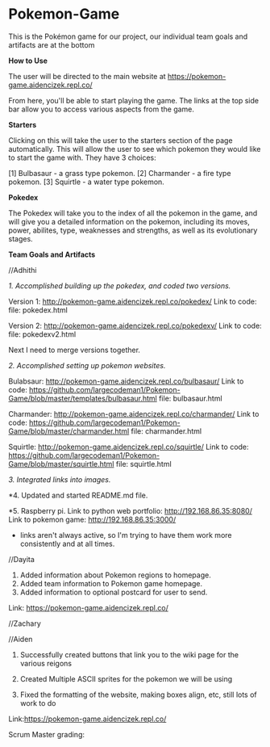 # Pokemon-Game
This is the Pokémon game for our project, our individual team goals and artifacts are at the bottom

**How to Use** 

The user will be directed to the main website at https://pokemon-game.aidencizek.repl.co/ 

From here, you'll be able to start playing the game. 
The links at the top side bar allow you to access various aspects from the game. 

**Starters**

Clicking on this will take the user to the starters section of the page automatically. This will allow the user to see which pokemon they would like to start the game with. They have 3 choices: 

[1] Bulbasaur - a grass type pokemon. 
[2] Charmander - a fire type pokemon. 
[3] Squirtle - a water type pokemon. 

**Pokedex**

The Pokedex will take you to the index of all the pokemon in the game, and will give you a detailed information on the pokemon, including its moves, power, abilites, type, weaknesses and strengths, as well as its evolutionary stages. 

**Team Goals and Artifacts** 

//Adhithi 

*1. Accomplished building up the pokedex, and coded two versions.*

Version 1: http://pokemon-game.aidencizek.repl.co/pokedex/ Link to code: 
file: pokedex.html 

Version 2: http://pokemon-game.aidencizek.repl.co/pokedexv/ Link to code: 
file: pokedexv2.html 

Next I need to merge versions together. 

*2. Accomplished setting up pokemon websites.*

Bulabsaur: http://pokemon-game.aidencizek.repl.co/bulbasaur/ Link to code: https://github.com/largecodeman1/Pokemon-Game/blob/master/templates/bulbasaur.html 
file: bulbasaur.html 

Charmander:  http://pokemon-game.aidencizek.repl.co/charmander/ Link to code: https://github.com/largecodeman1/Pokemon-Game/blob/master/charmander.html
file: charmander.html

Squirtle: http://pokemon-game.aidencizek.repl.co/squirtle/ Link to code: https://github.com/largecodeman1/Pokemon-Game/blob/master/squirtle.html
file: squirtle.html


*3. Integrated links into images.*


*4. Updated and started README.md file. 

*5. Raspberry pi. 
Link to python web portfolio: http://192.168.86.35:8080/ 
Link to pokemon game: http://192.168.86.35:3000/
- links aren't always active, so I'm trying to have them work more consistently and at all times. 


//Dayita
1. Added information about Pokemon regions to homepage.
2. Added team information to Pokemon game homepage.
3. Added information to optional postcard for user to send.

Link: https://pokemon-game.aidencizek.repl.co/

//Zachary 

//Aiden 

1. Successfully created buttons that link you to the wiki page for the various reigons

2. Created Multiple ASCII sprites for the pokemon we will be using

3. Fixed the formatting of the website, making boxes align, etc, still lots of work to do

Link:https://pokemon-game.aidencizek.repl.co/ 

Scrum Master grading:
